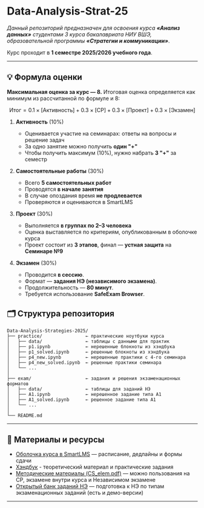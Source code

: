 # Data-Analysis-Strat-25

*Данный репозиторий предназначен для освоения курса **«Анализ данных»** студентами 3 курса бакалавриата НИУ ВШЭ, образовательной программы **«Стратегии и коммуникации»***.

Курс проходит в **1 семестре 2025/2026 учебного года**.

---

## 💡 Формула оценки

**Максимальная оценка за курс — 8.**
Итоговая оценка определяется как минимум из рассчитанной по формуле и 8:

$$
\text{Итог} = 0.1 \times [\text{Активность}] + 0.3 \times [\text{СР}] + 0.3 \times [\text{Проект}] + 0.3 \times [\text{Экзамен}]
$$

1. **Активность** (10%)
    * Оценивается участие на семинарах: ответы на вопросы и решение задач
    * За одно занятие можно получить **один "+"**
    * Чтобы получить максимум (10%), нужно набрать **3 "+"** за семестр

2. **Самостоятельные работы** (30%)
    * Всего **5 самостоятельных работ**
    * Проводятся **в начале занятия**
    * В случае опоздания время **не продлевается**
    * Проверяются и оцениваются в SmartLMS

3. **Проект** (30%)
    * Выполняется **в группах по 2–3 человека**
    * Оценка выставляется по критериям, опубликованным в оболочке курса
    * Проект состоит из **3 этапов**, финал — **устная защита** на **Семинаре №9**

4. **Экзамен** (30%)
    * Проводится **в сессию**.
    * Формат — **задания НЭ (независимого экзамена)**.
    * Продолжительность — **80 минут**.
    * Требуется использование **SafeExam Browser**.

## 🗂 Структура репозитория

```
Data-Analysis-Strategies-2025/
├── practice/                ← практические ноутбуки курса
│   ├── data/                ← таблицы с данными для практик
│   ├── p1.ipynb             ← нерешенные блокноты из хэндбука
│   ├── p1_solved.ipynb      ← решенные блокноты из хэндбука
│   ├── p4_new.ipynb         ← нерешенные практики с 4-го семинара
│   ├── p4_new_solved.ipynb  ← решенные практики семинара
│   └── ...
│
├── exam/                    ← задания и решения экзаменационных форматов
│   ├── data/                ← таблицы для заданий НЭ
│   ├── A1.ipynb             ← нерешенное задание типа A1
│   ├── A1_solved.ipynb      ← решенное задание типа A1
│   └── ...
│
└── README.md
```

---

## 📘 Материалы и ресурсы

* [Оболочка курса в SmartLMS](https://edu.hse.ru/course/view.php?id=253851) — расписание, дедлайны и формы сдачи
* [Хэндбук](https://edu.hse.ru/course/view.php?id=236211) - теоретический материал и практические задания
* [Методические материалы (CS_elem.pdf)](https://edu.hse.ru/pluginfile.php/3446727/mod_resource/content/8/CS_elem.pdf) — можно пользования на СР, экзамене внутри курса и Независимом экзамене
* [Открытый банк заданий НЭ](https://edu.hse.ru/course/view.php?id=198011) — подготовка к НЭ по типам экзаменационных заданий (есть и демо-версии)

---

